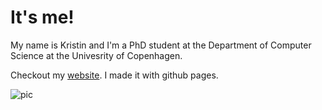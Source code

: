 # It's me!

My name is Kristin and I'm a PhD student at the Department of Computer Science at the Univesrity of Copenhagen.

Checkout my [website](https://kristinkalt.github.io/). I made it with github pages.


![pic](https://static.displate.com/857x1200/displate/2023-02-01/98e24af569e8f8dfb4391dbac0accb10_9edaab163f5e46e04be6a7ecb1dda7ae.jpg "Kristins cat")